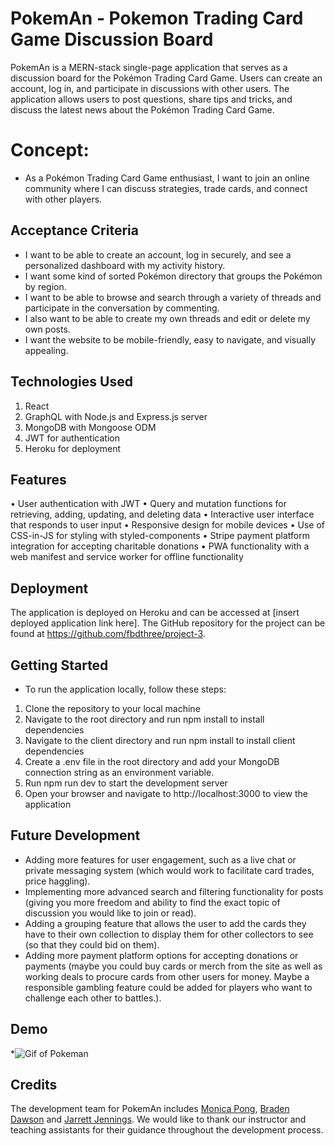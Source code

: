 # PokemAn - Pokemon Trading Card Game Discussion Board
PokemAn is a MERN-stack single-page application that serves as a discussion board for the Pokémon Trading Card Game. Users can create an account, log in, and participate in discussions with other users. The application allows users to post questions, share tips and tricks, and discuss the latest news about the Pokémon Trading Card Game.

# Concept:
* As a Pokémon Trading Card Game enthusiast, I want to join an online community where I can discuss strategies, trade cards, and connect with other players. 

## Acceptance Criteria
* I want to be able to create an account, log in securely, and see a personalized dashboard with my activity history.
* I want some kind of sorted Pokémon directory that groups the Pokémon by region.
* I want to be able to browse and search through a variety of threads and participate in the conversation by commenting.
* I also want to be able to create my own threads and edit or delete my own posts. 
* I want the website to be mobile-friendly, easy to navigate, and visually appealing.

## Technologies Used
1. React
2. GraphQL with Node.js and Express.js server
3. MongoDB with Mongoose ODM
4. JWT for authentication
5. Heroku for deployment

## Features
•	User authentication with JWT
•	Query and mutation functions for retrieving, adding, updating, and deleting data
•	Interactive user interface that responds to user input
•	Responsive design for mobile devices
•	Use of CSS-in-JS for styling with styled-components
•	Stripe payment platform integration for accepting charitable donations
•	PWA functionality with a web manifest and service worker for offline functionality

## Deployment
The application is deployed on Heroku and can be accessed at [insert deployed application link here]. The GitHub repository for the project can be found at https://github.com/fbdthree/project-3.

## Getting Started
* To run the application locally, follow these steps:
1.	Clone the repository to your local machine
2.	Navigate to the root directory and run npm install to install dependencies
3.	Navigate to the client directory and run npm install to install client dependencies
4.	Create a .env file in the root directory and add your MongoDB connection string as an environment variable.
5.	Run npm run dev to start the development server
6.	Open your browser and navigate to http://localhost:3000 to view the application

## Future Development
*	Adding more features for user engagement, such as a live chat or private messaging system (which would work to facilitate card trades, price haggling).
*	Implementing more advanced search and filtering functionality for posts (giving you more freedom and ability to find the exact topic of discussion you would like to join or read).
*	Adding a grouping feature that allows the user to add the cards they have to their own collection to display them for other collectors to see (so that they could bid on them).
*	Adding more payment platform options for accepting donations or payments (maybe you could buy cards or merch from the site as well as working deals to procure cards from other users for money. Maybe a responsible gambling feature could be added for players who want to challenge each other to battles.).

## Demo
*![Gif of Pokeman](./client/public/assets/images/pokeman.gif)

## Credits
The development team for PokemAn includes [Monica Pong](https://github.com/monicapong), [Braden Dawson](https://github.com/fbdthree/) and [Jarrett Jennings](https://github.com/codingjarrett). We would like to thank our instructor and teaching assistants for their guidance throughout the development process.
